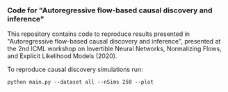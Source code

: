### Code for "Autoregressive flow-based causal  discovery and inference"


This repository contains code to reproduce results presented in "Autoregressive flow-based causal  discovery and inference", presented at the 2nd ICML workshop on Invertible Neural Networks, Normalizing Flows, and Explicit Likelihood Models (2020). 

To reproduce causal discovery simulations run: 

```
python main.py --dataset all --nSims 250 --plot
```

